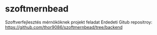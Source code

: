 # szoftmernbead
Szoftverfejlesztés mérnököknek projekt feladat
Erdedeti Gitub repositroy: https://github.com/thor9086/szoftmernbead/tree/backend

